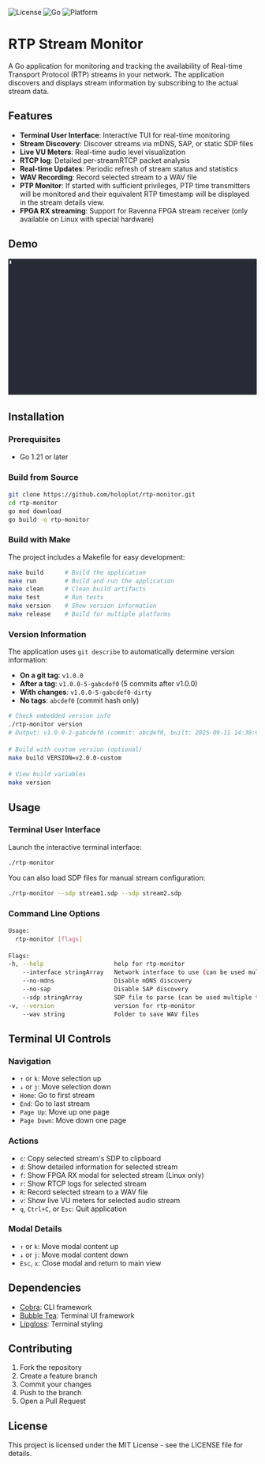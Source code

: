 ![License](https://img.shields.io/badge/license-MIT-blue)
![Go](https://img.shields.io/badge/Go-1.21-blue)
![Platform](https://img.shields.io/badge/platform-Linux%20%7C%20macOS%20%7C%20Windows-blue)

# RTP Stream Monitor

A Go application for monitoring and tracking the availability of Real-time Transport Protocol (RTP) streams in your network. The application discovers and displays stream information by subscribing to the actual stream data.

## Features

- **Terminal User Interface**: Interactive TUI for real-time monitoring
- **Stream Discovery**: Discover streams via mDNS, SAP, or static SDP files
- **Live VU Meters**: Real-time audio level visualization
- **RTCP log**: Detailed per-streamRTCP packet analysis
- **Real-time Updates**: Periodic refresh of stream status and statistics
- **WAV Recording**: Record selected stream to a WAV file
- **PTP Monitor**: If started with sufficient privileges, PTP time transmitters will be monitored and their equivalent RTP timestamp will be displayed in the stream details view.
- **FPGA RX streaming**: Support for Ravenna FPGA stream receiver (only available on Linux with special hardware)

## Demo

![Demo](demo.gif)

## Installation

### Prerequisites

- Go 1.21 or later

### Build from Source

```bash
git clone https://github.com/holoplot/rtp-monitor.git
cd rtp-monitor
go mod download
go build -o rtp-monitor
```

### Build with Make

The project includes a Makefile for easy development:

```bash
make build      # Build the application
make run        # Build and run the application
make clean      # Clean build artifacts
make test       # Run tests
make version    # Show version information
make release    # Build for multiple platforms
```

### Version Information

The application uses `git describe` to automatically determine version information:

- **On a git tag**: `v1.0.0`
- **After a tag**: `v1.0.0-5-gabcdef0` (5 commits after v1.0.0)
- **With changes**: `v1.0.0-5-gabcdef0-dirty`
- **No tags**: `abcdef0` (commit hash only)

```bash
# Check embedded version info
./rtp-monitor version
# Output: v1.0.0-2-gabcdef0 (commit: abcdef0, built: 2025-09-11 14:30:00 UTC, go: go1.24.6)

# Build with custom version (optional)
make build VERSION=v2.0.0-custom

# View build variables
make version
```

## Usage

### Terminal User Interface

Launch the interactive terminal interface:

```bash
./rtp-monitor
```

You can also load SDP files for manual stream configuration:

```bash
./rtp-monitor --sdp stream1.sdp --sdp stream2.sdp
```

### Command Line Options

```bash
Usage:
  rtp-monitor [flags]

Flags:
-h, --help                    help for rtp-monitor
    --interface stringArray   Network interface to use (can be used multiple times)
    --no-mdns                 Disable mDNS discovery
    --no-sap                  Disable SAP discovery
    --sdp stringArray         SDP file to parse (can be used multiple times)
-v, --version                 version for rtp-monitor
    --wav string              Folder to save WAV files
```

## Terminal UI Controls

### Navigation
- `↑` or `k`: Move selection up
- `↓` or `j`: Move selection down
- `Home`: Go to first stream
- `End`: Go to last stream
- `Page Up`: Move up one page
- `Page Down`: Move down one page

### Actions
- `c`: Copy selected stream's SDP to clipboard
- `d`: Show detailed information for selected stream
- `f`: Show FPGA RX modal for selected stream (Linux only)
- `r`: Show RTCP logs for selected stream
- `R`: Record selected stream to a WAV file
- `v`: Show live VU meters for selected audio stream
- `q`, `Ctrl+C`, or `Esc`: Quit application

### Modal Details
- `↑` or `k`: Move modal content up
- `↓` or `j`: Move modal content down
- `Esc`, `x`: Close modal and return to main view

## Dependencies

- [Cobra](https://github.com/spf13/cobra): CLI framework
- [Bubble Tea](https://github.com/charmbracelet/bubbletea): Terminal UI framework
- [Lipgloss](https://github.com/charmbracelet/lipgloss): Terminal styling

## Contributing

1. Fork the repository
2. Create a feature branch
3. Commit your changes
4. Push to the branch
5. Open a Pull Request

## License

This project is licensed under the MIT License - see the LICENSE file for details.
